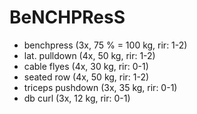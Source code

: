 # BeNCHPResS
* benchpress (3x, 75 % = 100 kg, rir: 1-2)
* lat. pulldown (4x, 50 kg, rir: 1-2)
* cable flyes (4x, 30 kg, rir: 0-1)
* seated row (4x, 50 kg, rir: 1-2)
* triceps pushdown (3x, 35 kg, rir: 0-1)
* db curl (3x, 12 kg, rir: 0-1)
